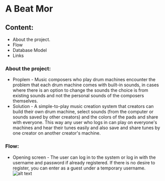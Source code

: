 # A Beat Mor

## Content:
- About the project.
- Flow
- Database Model
- Links

### About the project:
- Proplem - Music composers who play drum machines encounter the problem that each drum machine comes with built-in sounds, in cases where there is an option to change the sounds the choice is from existing sounds and not the personal sounds of the composers themselves.
- Solution - A simple-to-play music creation system that creators can build their own drum machine, select sounds (from the computer or sounds saved by other creators) and the colors of the pads and share with everyone. This way any user who logs in can play on everyone's machines and hear their tunes easily and also save and share tunes by one creator on another creator's machine.

### Flow:
- Opening screen - The user can log in to the system or log in with the username and password if already registered. If there is no desire to register, you can enter as a guest under a temporary username.
![alt text](https://github.com/[morMBen]/[beat-mor]/blob/[master]/opening_page.png)